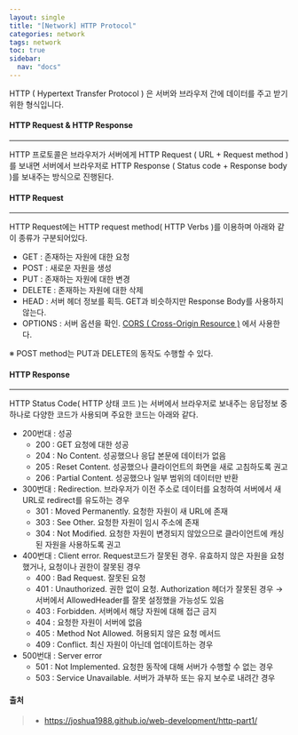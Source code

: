 ```yaml
---
layout: single
title: "[Network] HTTP Protocol"
categories: network
tags: network
toc: true
sidebar:
  nav: "docs"
---
```


HTTP ( Hypertext Transfer Protocol ) 은 서버와 브라우저 간에 데이터를 주고 받기 위한 형식입니다.



#### HTTP Request & HTTP Response

---

HTTP 프로토콜은 브라우저가 서버에게 HTTP Request ( URL + Request method )를 보내면 서버에서 브라우저로 HTTP Response ( Status code + Response body )를 보내주는 방식으로 진행된다.



#### HTTP Request

---

HTTP Request에는 HTTP request method( HTTP Verbs )를 이용하며 아래와 같이 종류가 구분되어있다.

- GET : 존재하는 자원에 대한 요청
- POST : 새로운 자원을 생성
- PUT : 존재하는 자원에 대한 변경
- DELETE : 존재하는 자원에 대한 삭제
- HEAD : 서버 헤더 정보를 획득. GET과 비슷하지만 Response Body를 사용하지않는다.
- OPTIONS : 서버 옵션을 확인. [CORS ( Cross-Origin Resource )](https://developer.mozilla.org/en-US/docs/Web/HTTP/CORS) 에서 사용한다.

※ POST method는 PUT과 DELETE의 동작도 수행할 수 있다.



#### HTTP Response

---

HTTP Status Code( HTTP 상태 코드 )는 서버에서 브라우저로 보내주는 응답정보 중 하나로 다양한 코드가 사용되며 주요한 코드는 아래와 같다.

- 200번대 : 성공
  - 200 : GET 요청에 대한 성공
  - 204 : No Content. 성공했으나 응답 본문에 데이터가 없음
  - 205 : Reset Content. 성공했으나 클라이언트의 화면을 새로 고침하도록 권고
  - 206 : Partial Content. 성공했으나 일부 범위의 데이터만 반환
- 300번대 : Redirection. 브라우저가 이전 주소로 데이터를 요청하여 서버에서 새 URL로 redirect를 유도하는 경우
  - 301 : Moved Permanently. 요청한 자원이 새 URL에 존재
  - 303 : See Other. 요청한 자원이 임시 주소에 존재
  - 304 : Not Modified. 요청한 자원이 변경되지 않았으므로 클라이언트에 캐싱된 자원을 사용하도록 권고
- 400번대 : Client error. Request코드가 잘못된 경우. 유효하지 않은 자원을 요청했거나, 요청이나 권한이 잘못된 경우
  - 400 : Bad Request. 잘못된 요청
  - 401 : Unauthorized. 권한 없이 요청. Authorization 헤더가 잘못된 경우
    → 서버에서 AllowedHeader를 잘못 설정했을 가능성도 있음
  - 403 : Forbidden. 서버에서 해당 자원에 대해 접근 금지
  - 404 : 요청한 자원이 서버에 없음
  - 405 : Method Not Allowed. 허용되지 않은 요청 메서드
  - 409 : Conflict. 최신 자원이 아닌데 업데이트하는 경우
- 500번대 : Server error
  - 501 : Not Implemented. 요청한 동작에 대해 서버가 수행할 수 없는 경우
  - 503 : Service Unavailable. 서버가 과부하 또는 유지 보수로 내려간 경우



#### 출처

> - https://joshua1988.github.io/web-development/http-part1/